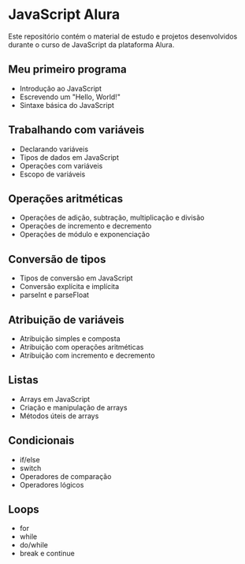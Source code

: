 # JavaScript Alura

Este repositório contém o material de estudo e projetos desenvolvidos durante o curso de JavaScript da plataforma Alura.

## Meu primeiro programa

- Introdução ao JavaScript
- Escrevendo um "Hello, World!"
- Sintaxe básica do JavaScript

## Trabalhando com variáveis

- Declarando variáveis
- Tipos de dados em JavaScript
- Operações com variáveis
- Escopo de variáveis

## Operações aritméticas

- Operações de adição, subtração, multiplicação e divisão
- Operações de incremento e decremento
- Operações de módulo e exponenciação

## Conversão de tipos

- Tipos de conversão em JavaScript
- Conversão explícita e implícita
- parseInt e parseFloat

## Atribuição de variáveis

- Atribuição simples e composta
- Atribuição com operações aritméticas
- Atribuição com incremento e decremento

## Listas

- Arrays em JavaScript
- Criação e manipulação de arrays
- Métodos úteis de arrays

## Condicionais

- if/else
- switch
- Operadores de comparação
- Operadores lógicos

## Loops

- for
- while
- do/while
- break e continue
